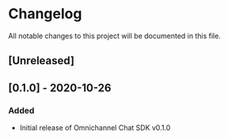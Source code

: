 # Changelog
All notable changes to this project will be documented in this file.

## [Unreleased]

## [0.1.0] - 2020-10-26
### Added
- Initial release of Omnichannel Chat SDK v0.1.0